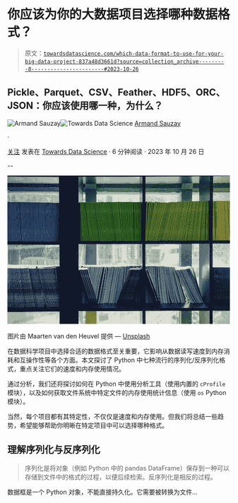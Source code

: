 # 你应该为你的大数据项目选择哪种数据格式？

> 原文：[`towardsdatascience.com/which-data-format-to-use-for-your-big-data-project-837a48d3661d?source=collection_archive---------8-----------------------#2023-10-26`](https://towardsdatascience.com/which-data-format-to-use-for-your-big-data-project-837a48d3661d?source=collection_archive---------8-----------------------#2023-10-26)

## Pickle、Parquet、CSV、Feather、HDF5、ORC、JSON：你应该使用哪一种，为什么？

[](https://armandsauzay.medium.com/?source=post_page-----837a48d3661d--------------------------------)![Armand Sauzay](https://armandsauzay.medium.com/?source=post_page-----837a48d3661d--------------------------------)[](https://towardsdatascience.com/?source=post_page-----837a48d3661d--------------------------------)![Towards Data Science](https://towardsdatascience.com/?source=post_page-----837a48d3661d--------------------------------) [Armand Sauzay](https://armandsauzay.medium.com/?source=post_page-----837a48d3661d--------------------------------)

·

[关注](https://medium.com/m/signin?actionUrl=https%3A%2F%2Fmedium.com%2F_%2Fsubscribe%2Fuser%2F6ce70a13b962&operation=register&redirect=https%3A%2F%2Ftowardsdatascience.com%2Fwhich-data-format-to-use-for-your-big-data-project-837a48d3661d&user=Armand+Sauzay&userId=6ce70a13b962&source=post_page-6ce70a13b962----837a48d3661d---------------------post_header-----------) 发表在 [Towards Data Science](https://towardsdatascience.com/?source=post_page-----837a48d3661d--------------------------------) · 6 分钟阅读 · 2023 年 10 月 26 日 [](https://medium.com/m/signin?actionUrl=https%3A%2F%2Fmedium.com%2F_%2Fvote%2Ftowards-data-science%2F837a48d3661d&operation=register&redirect=https%3A%2F%2Ftowardsdatascience.com%2Fwhich-data-format-to-use-for-your-big-data-project-837a48d3661d&user=Armand+Sauzay&userId=6ce70a13b962&source=-----837a48d3661d---------------------clap_footer-----------)

--

[](https://medium.com/m/signin?actionUrl=https%3A%2F%2Fmedium.com%2F_%2Fbookmark%2Fp%2F837a48d3661d&operation=register&redirect=https%3A%2F%2Ftowardsdatascience.com%2Fwhich-data-format-to-use-for-your-big-data-project-837a48d3661d&source=-----837a48d3661d---------------------bookmark_footer-----------)![](img/f6052f807142ff0736003534edc8f2dc.png)

图片由 Maarten van den Heuvel 提供 — [Unsplash](https://unsplash.com/photos/assorted-color-book-lot-8EzNkvLQosk)

在数据科学项目中选择合适的数据格式至关重要，它影响从数据读写速度到内存消耗和互操作性等各个方面。本文探讨了 Python 中七种流行的序列化/反序列化格式，重点关注它们的速度和内存使用情况。

通过分析，我们还将探讨如何在 Python 中使用分析工具（使用内置的 `cProfile` 模块），以及如何获取文件系统中特定文件的内存使用统计信息（使用 `os` Python 模块）。

当然，每个项目都有其特定性，不仅仅是速度和内存使用。但我们将总结一些趋势，希望能够帮助你明晰在特定项目中可以选择哪种格式。

## 理解序列化与反序列化

> 序列化是将对象（例如 Python 中的 pandas DataFrame）保存到一种可以存储到文件中的格式的过程，以便后续检索。反序列化是相反的过程。

数据框是一个 Python 对象，不能直接持久化。它需要被转换为文件...
